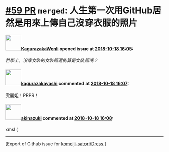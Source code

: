 # [\#59 PR](https://github.com/komeiji-satori/Dress/pull/59) `merged`: 人生第一次用GitHub居然是用來上傳自己沒穿衣服的照片

#### <img src="https://avatars.githubusercontent.com/u/4261840?v=4" width="50">[KagurazakaWenli](https://github.com/KagurazakaWenli) opened issue at [2018-10-18 16:05](https://github.com/komeiji-satori/Dress/pull/59):

_哲學上，沒穿女裝的女裝照還能算是女裝照嗎？_

#### <img src="https://avatars.githubusercontent.com/u/2824841?u=b6e28fbc3f5ac12daf4b9a169194996ca20b57fb&v=4" width="50">[kagurazakayashi](https://github.com/kagurazakayashi) commented at [2018-10-18 16:07](https://github.com/komeiji-satori/Dress/pull/59#issuecomment-431068341):

雯麗姐！PRPR！

#### <img src="https://avatars.githubusercontent.com/u/43605695?u=28744b8d5b4760b4dd456ee25b64ba798d97eef2&v=4" width="50">[akinazuki](https://github.com/akinazuki) commented at [2018-10-18 16:08](https://github.com/komeiji-satori/Dress/pull/59#issuecomment-431068559):

xmsl (


-------------------------------------------------------------------------------



[Export of Github issue for [komeiji-satori/Dress](https://github.com/komeiji-satori/Dress).]
